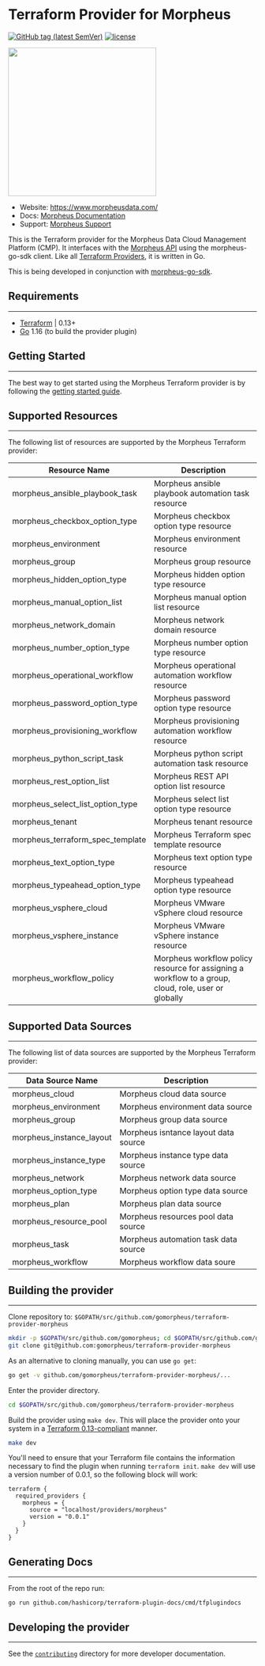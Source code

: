 # Terraform Provider for Morpheus

[![GitHub tag (latest SemVer)](https://img.shields.io/github/v/tag/gomorpheus/terraform-provider-morpheus?label=release)](https://github.com/gomorpheus/terraform-provider-morpheus/releases) [![license](https://img.shields.io/github/license/gomorpheus/terraform-provider-morpheus.svg)]()

<img src="https://morpheusdata.com/wp-content/uploads/2020/04/morpheus-logo-v2.svg" width="300px">

- Website: https://www.morpheusdata.com/
- Docs: [Morpheus Documentation](https://docs.morpheusdata.com)
- Support: [Morpheus Support](https://support.morpheusdata.com)


This is the Terraform provider for the Morpheus Data Cloud Management Platform (CMP). It interfaces with the [Morpheus API](https://apidocs.morpheusdata.com/) using the morpheus-go-sdk client. Like all [Terraform Providers](https://github.com/terraform-providers/), it is written in Go.

This is being developed in conjunction with [morpheus-go-sdk](https://github.com/gomorpheus/morpheus-go-sdk).  

## Requirements
------------

* [Terraform](https://www.terraform.io/) | 0.13+
* [Go](https://golang.org/dl/) 1.16 (to build the provider plugin)


## Getting Started
---------------------

The best way to get started using the Morpheus Terraform provider is by following the [getting started guide](docs/guides/getting_started.md).

## Supported Resources
----------------------

The following list of resources are supported by the Morpheus Terraform provider:

| Resource Name | Description |
|------|---------------|
| morpheus_ansible_playbook_task | Morpheus ansible playbook automation task resource |
| morpheus_checkbox_option_type | Morpheus checkbox option type resource |
| morpheus_environment | Morpheus environment resource |
| morpheus_group | Morpheus group resource |
| morpheus_hidden_option_type | Morpheus hidden option type resource |
| morpheus_manual_option_list | Morpheus manual option list resource |
| morpheus_network_domain | Morpheus network domain resource |
| morpheus_number_option_type | Morpheus number option type resource |
| morpheus_operational_workflow | Morpheus operational automation workflow resource |
| morpheus_password_option_type | Morpheus password option type resource |
| morpheus_provisioning_workflow | Morpheus provisioning automation workflow resource |
| morpheus_python_script_task | Morpheus python script automation task resource |
| morpheus_rest_option_list | Morpheus REST API option list resource |
| morpheus_select_list_option_type | Morpheus select list option type resource |
| morpheus_tenant | Morpheus tenant resource |
| morpheus_terraform_spec_template | Morpheus Terraform spec template resource |
| morpheus_text_option_type | Morpheus text option type resource |
| morpheus_typeahead_option_type | Morpheus typeahead option type resource |
| morpheus_vsphere_cloud | Morpheus VMware vSphere cloud resource |
| morpheus_vsphere_instance | Morpheus VMware vSphere instance resource |
| morpheus_workflow_policy | Morpheus workflow policy resource for assigning a workflow to a group, cloud, role, user or globally |

## Supported Data Sources
----------------------

The following list of data sources are supported by the Morpheus Terraform provider:

| Data Source Name | Description |
|------------------|-------------|
| morpheus_cloud | Morpheus cloud data source |
| morpheus_environment | Morpheus environment data source|
| morpheus_group | Morpheus group data source |
| morpheus_instance_layout | Morpheus isntance layout data source |
| morpheus_instance_type | Morpheus instance type data source |
| morpheus_network | Morpheus network data source |
| morpheus_option_type | Morpheus option type data source |
| morpheus_plan | Morpheus plan data source |
| morpheus_resource_pool | Morpheus resources pool data source |
| morpheus_task | Morpheus automation task data source |
| morpheus_workflow | Morpheus workflow data soure |

## Building the provider
-------------------------

Clone repository to: `$GOPATH/src/github.com/gomorpheus/terraform-provider-morpheus`

```sh
mkdir -p $GOPATH/src/github.com/gomorpheus; cd $GOPATH/src/github.com/gomorpheus
git clone git@github.com:gomorpheus/terraform-provider-morpheus
```

As an alternative to cloning manually, you can use `go get`:

```sh
go get -v github.com/gomorpheus/terraform-provider-morpheus/...
```

Enter the provider directory.

```sh
cd $GOPATH/src/github.com/gomorpheus/terraform-provider-morpheus
```

Build the provider using `make dev`. This will place the provider onto your system in a [Terraform 0.13-compliant](https://www.terraform.io/upgrade-guides/0-13.html#in-house-providers) manner.

```bash
make dev
```

You'll need to ensure that your Terraform file contains the information necessary to find the plugin when running `terraform init`. `make dev` will use a version number of 0.0.1, so the following block will work:

```hcl
terraform {
  required_providers {
    morpheus = {
      source = "localhost/providers/morpheus"
      version = "0.0.1"
    }
  }
}
```

## Generating Docs
----------------------
From the root of the repo run:

```
go run github.com/hashicorp/terraform-plugin-docs/cmd/tfplugindocs
```

## Developing the provider
-------------------------

See the [`contributing`](contributing/) directory for more developer documentation.

